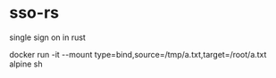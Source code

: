 # sso-rs
single sign on in rust

docker run -it --mount type=bind,source=/tmp/a.txt,target=/root/a.txt alpine sh
